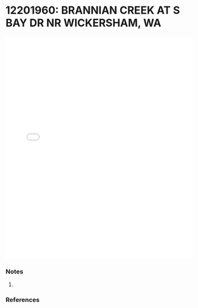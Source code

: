 # 12201960: BRANNIAN CREEK AT S BAY DR NR WICKERSHAM, WA

<iframe src="/distribution_estimation/_static/stations/12201960_fdc.html" width="100%" height="600" frameborder="0"></iframe>

### Notes
1. 

### References


